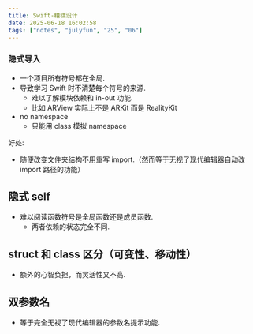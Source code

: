 ```yaml
---
title: Swift-糟糕设计
date: 2025-06-18 16:02:58
tags: ["notes", "julyfun", "25", "06"]
---
```

### 隐式导入
- 一个项目所有符号都在全局.
- 导致学习 Swift 时不清楚每个符号的来源.
    - 难以了解模块依赖和 in-out 功能.
    - 比如 ARView 实际上不是 ARKit 而是 RealityKit
- no namespace
    - 只能用 class 模拟 namespace

好处:
- 随便改变文件夹结构不用重写 import.（然而等于无视了现代编辑器自动改 import 路径的功能）

## 隐式 self
- 难以阅读函数符号是全局函数还是成员函数.
    - 两者依赖的状态完全不同.

## struct 和 class 区分（可变性、移动性）
- 额外的心智负担，而灵活性又不高.

## 双参数名
- 等于完全无视了现代编辑器的参数名提示功能.

